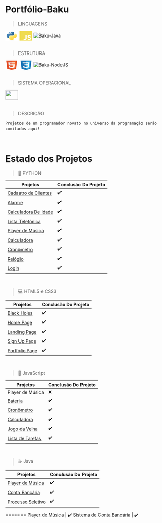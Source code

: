 # Portfólio-Baku

> LINGUAGENS
<div>
<img align="center" alt="Baku-Python" height="30" width="40" src="https://raw.githubusercontent.com/devicons/devicon/master/icons/python/python-original.svg">
<img align="center" alt="Baku-Js" height="30" width="40" src="https://raw.githubusercontent.com/devicons/devicon/master/icons/javascript/javascript-plain.svg">
<img align="center" alt="Baku-Java" height="30" width="40" src="https://cdn.jsdelivr.net/gh/devicons/devicon/icons/java/java-original.svg" />
</div>

<br>

> ESTRUTURA
<div>
<img align="center" alt="Baku-HTML" height="30" width="40" src="https://raw.githubusercontent.com/devicons/devicon/master/icons/html5/html5-original.svg">
<img align="center" alt="Baku-CSS" height="30" width="40" src="https://raw.githubusercontent.com/devicons/devicon/master/icons/css3/css3-original.svg">
<img aling="center" alt="Baku-NodeJS" height="30" width="40" src="https://cdn.jsdelivr.net/gh/devicons/devicon/icons/nodejs/nodejs-original.svg">
</div>

<br>

> SISTEMA OPERACIONAL
<div>
<img height="30" width="40" src="https://cdn.jsdelivr.net/gh/devicons/devicon/icons/windows8/windows8-original.svg" />
</div>

<br>

> DESCRIÇÃO
```
Projetos de um programador novato no universo da programação serão comitados aqui! 
```
</div>

<br>

# Estado dos Projetos
> 🐍 PYTHON

Projetos | Conclusão Do Projeto
--- | ---
[Cadastro de Clientes](https://github.com/Baku-Stark/Portfolio-Projects/tree/main/Projetos/Python/Cadastro%20de%20Clientes) | ✔️
[Alarme](https://github.com/Baku-Stark/Portfolio-Projects/tree/main/Projetos/Python/Alarme) | ✔️
[Calculadora De Idade](https://github.com/Baku-Stark/Portfolio-Baku/blob/main/Projetos/Python/Calculadora%20de%20Idade.py) | ✔️
[Lista Telefônica](https://github.com/Baku-Stark/Portfolio-Baku/tree/main/Projetos/Python/Lista%20Telef%C3%B4nica) | ✔️
[Player de Música](https://github.com/Baku-Stark/Portfolio-Baku/tree/main/Projetos/Python/Player%20de%20Musica) | ✔️
[Calculadora](https://github.com/Baku-Stark/Portfolio-Baku/blob/main/Projetos/Python/Calculadora.py) | ✔️
[Cronômetro](https://github.com/Baku-Stark/Portfolio-Baku/tree/main/Projetos/Python/Cron%C3%B4metro) | ✔️
[Relógio](https://github.com/Baku-Stark/Portfolio-Baku/tree/main/Projetos/Python/Rel%C3%B3gio) | ✔️
[Login](https://github.com/Baku-Stark/Portfolio-Projects/tree/main/Projetos/Python/Login%20and%20CRUD) | ✔️

<br>

> 💻 HTML5 e CSS3

Projetos | Conclusão Do Projeto
--- | ---
[Black Holes](https://github.com/Baku-Stark/Portfolio-Baku/tree/main/Projetos/HTML/Black%20Holes) | ✔️
[Home Page](https://github.com/Baku-Stark/Portfolio-Baku/tree/main/Projetos/HTML/Home%20Page) | ✔️
[Landing Page](https://github.com/Baku-Stark/Portfolio-Baku/tree/main/Projetos/HTML/Landing%20Page) | ✔️
[Sign Up Page](https://github.com/Baku-Stark/Portfolio-Baku/tree/main/Projetos/HTML/Sign%20Up%20Page) | ✔️
[Portfólio Page](https://github.com/Baku-Stark/Portfolio-Wallace) | ✔️

<br>

> 📒 JavaScript

Projetos | Conclusão Do Projeto
--- | ---
Player de Música | ❌
[Bateria](https://github.com/Baku-Stark/Portfolio-Baku/tree/main/Projetos/JavaScript/Bateria) | ✔️
[Cronômetro](https://github.com/Baku-Stark/Portfolio-Baku/tree/main/Projetos/JavaScript/Cron%C3%B4metro) | ✔️
[Calculadora](https://github.com/Baku-Stark/Portfolio-Baku/tree/main/Projetos/JavaScript/Calculadora) | ✔️
[Jogo da Velha](https://github.com/Baku-Stark/Portfolio-Baku/tree/main/Projetos/JavaScript/Jogo%20%20da%20Velha) | ✔️
[Lista de Tarefas](https://github.com/Baku-Stark/Portfolio-Baku/tree/main/Projetos/JavaScript/Lista%20De%20Tarefas) | ✔️

<br>

> ☕ Java

Projetos | Conclusão Do Projeto
--- | ---
[Player de Música](/Projetos/Java/Music%20Player/) | ✔️
[Conta Bancária](/Projetos/Java/Conta%20Bancária/) | ✔️
[Processo Seletivo](/Projetos/Java/Processo%20Seletivo/) | ✔️
=======
[Player de Música](https://github.com/Baku-Stark/Portfolio-Projects/tree/main/Projetos/Java) | ✔️
[Sistema de Conta Bancária](https://github.com/Baku-Stark/Portfolio-Projects/tree/main/Projetos/Java/Conta%20Banc%C3%A1ria) | ✔️
